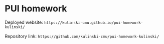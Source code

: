 # PUI homework

Deployed website: `https://kulinski-cmu.github.io/pui-homework-kulinski/`

Repository link: `https://github.com/kulinski-cmu/pui-homework-kulinski/`
